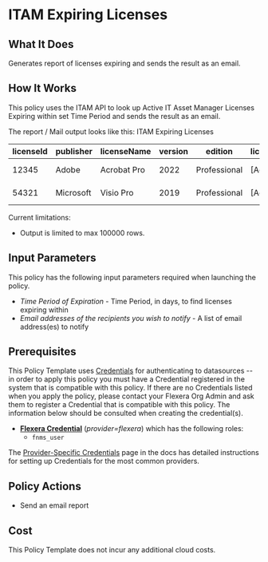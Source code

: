 # ITAM Expiring Licenses

## What It Does

Generates report of licenses expiring and sends the result as an email.

## How It Works

This policy uses the ITAM API to look up Active IT Asset Manager Licenses Expiring within set Time Period and sends the result as an email.

The report / Mail output looks like this:
ITAM Expiring Licenses

| licenseId | publisher | licenseName | version | edition | licenseStatus | licenseDuration | licenseType | expiryDate |
| --------- | --------- | ----------- | ------- | ------- | ------------- | --------------- | ----------- | ---------- |
| 12345 | Adobe | Acrobat Pro | 2022 | Professional | [Active] | [Subscription] | [Named User] | 2022-03-31T00:00:00Z |
| 54321 | Microsoft | Visio Pro | 2019 | Professional | [Active] | [Subscription] | [Named User] | 2021-08-31T00:00:00Z |

Current limitations:

- Output is limited to max 100000 rows.

## Input Parameters

This policy has the following input parameters required when launching the policy.

- *Time Period of Expiration* - Time Period, in days, to find licenses expiring within
- *Email addresses of the recipients you wish to notify* - A list of email address(es) to notify

## Prerequisites

This Policy Template uses [Credentials](https://docs.flexera.com/flexera/EN/Automation/ManagingCredentialsExternal.htm) for authenticating to datasources -- in order to apply this policy you must have a Credential registered in the system that is compatible with this policy. If there are no Credentials listed when you apply the policy, please contact your Flexera Org Admin and ask them to register a Credential that is compatible with this policy. The information below should be consulted when creating the credential(s).

- [**Flexera Credential**](https://docs.flexera.com/flexera/EN/Automation/ProviderCredentials.htm) (*provider=flexera*) which has the following roles:
  - `fnms_user`

The [Provider-Specific Credentials](https://docs.flexera.com/flexera/EN/Automation/ProviderCredentials.htm) page in the docs has detailed instructions for setting up Credentials for the most common providers.

## Policy Actions

- Send an email report

## Cost

This Policy Template does not incur any additional cloud costs.
